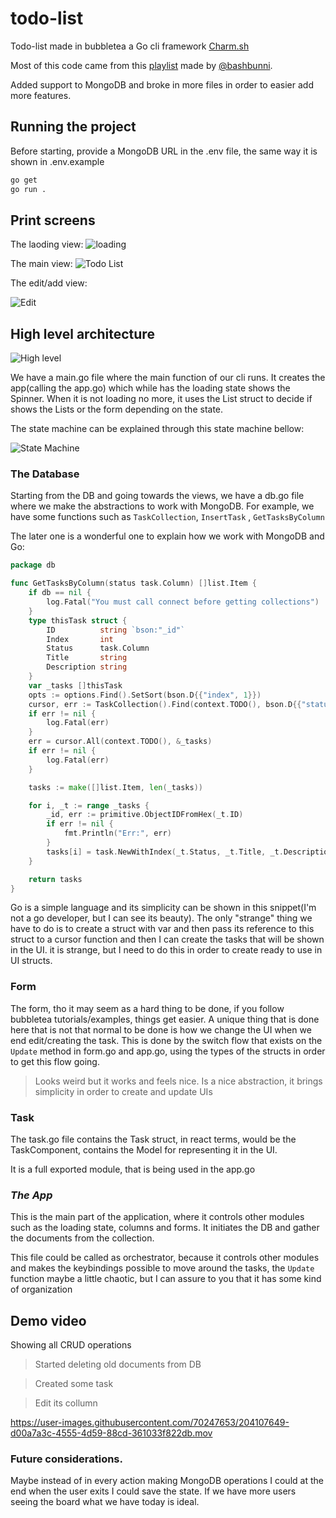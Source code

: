 # todo-list

Todo-list made in bubbletea a Go cli framework [Charm.sh](https://charm.sh/)

Most of this code came from this [playlist](https://youtu.be/ZA93qgdLUzM) made
by [@bashbunni](https://github.com/bashbunni).

Added support to MongoDB and broke in more files in order to easier add more features.

## Running the project

Before starting, provide a MongoDB URL in the .env file,
the same way it is shown in .env.example

```bash
go get
go run .
```

## Print screens

The laoding view:
![loading](./media/loading.png)

The main view:
![Todo List](./media/todo-list.png)

The edit/add view:

![Edit](./media/edit.png)



## High level architecture

![High level](./media/high-level.png)

We have a main.go file where the main function of our cli runs.
It creates the app(calling the app.go) which while has the loading state shows the Spinner.
When it is not loading no more, it uses the List struct to decide if shows the Lists or the form depending on the state.

The state machine can be explained through this state machine bellow:

![State Machine](./media/state-machine.png)

### The Database

Starting from the DB and going towards the views, we have a db.go file where we make the abstractions
to work with MongoDB. For example, we have some functions such as ``TaskCollection``, ``InsertTask``
, ``GetTasksByColumn``

The later one is a wonderful one to explain how we work with MongoDB and Go:

```go
package db

func GetTasksByColumn(status task.Column) []list.Item {
	if db == nil {
		log.Fatal("You must call connect before getting collections")
	}
	type thisTask struct {
		ID          string `bson:"_id"`
		Index       int
		Status      task.Column
		Title       string
		Description string
	}
	var _tasks []thisTask
	opts := options.Find().SetSort(bson.D{{"index", 1}})
	cursor, err := TaskCollection().Find(context.TODO(), bson.D{{"status", status}}, opts)
	if err != nil {
		log.Fatal(err)
	}
	err = cursor.All(context.TODO(), &_tasks)
	if err != nil {
		log.Fatal(err)
	}

	tasks := make([]list.Item, len(_tasks))

	for i, _t := range _tasks {
		_id, err := primitive.ObjectIDFromHex(_t.ID)
		if err != nil {
			fmt.Println("Err:", err)
		}
		tasks[i] = task.NewWithIndex(_t.Status, _t.Title, _t.Description, _t.Index, _id)
	}

	return tasks
}

```

Go is a simple language and its simplicity can be shown in this snippet(I'm not a go developer, but I can see its
beauty).
The only "strange" thing we have to do is to create a struct with var and then pass its reference to this struct to a
cursor function and then I can create the tasks that will be shown in the UI.
it is strange, but I need to do this in order to create ready to use in UI structs.

### Form

The form, tho it may seem as a hard thing to be done, if you follow bubbletea tutorials/examples, things get easier.
A unique thing that is done here that is not that normal to be done is how we change the UI when we end edit/creating
the task.
This is done by the switch flow that exists on the ``Update`` method in form.go and app.go, using the types of the
structs in order to get this flow going.


> Looks weird but it works and feels nice. Is a nice abstraction, it brings simplicity in order to create and update UIs

### Task

The task.go file contains the Task struct, in react terms, would be the TaskComponent, contains the Model for
representing it in the UI.

It is a full exported module, that is being used in the app.go

### _The App_

This is the main part of the application, where it controls other modules such as the loading state, columns and forms.
It initiates the DB and gather the documents from the collection.

This file could be called as orchestrator, because it controls other modules and makes the keybindings possible to move
around the tasks,
the ``Update`` function maybe a little chaotic,
but I can assure to you that it has some kind of organization


## Demo video

Showing all CRUD operations

> Started deleting old documents from DB

> Created some task

> Edit its collumn

https://user-images.githubusercontent.com/70247653/204107649-d00a7a3c-4555-4d59-88cd-361033f822db.mov


### Future considerations.

Maybe instead of in every action making MongoDB operations
I could at the end when the user exits I could save the state.
If we have more users seeing the board what we have today is ideal.
